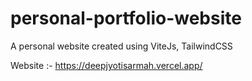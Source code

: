 # personal-portfolio-website

A personal website created using ViteJs, TailwindCSS

Website :- https://deepjyotisarmah.vercel.app/
